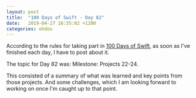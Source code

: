 ```yaml
---
layout: post
title:  "100 Days of Swift - Day 82"
date:   2019-04-27 16:55:02 +1200
categories: ohdos
---
```

According to the rules for taking part in [100 Days of Swift](https://www.hackingwithswift.com/100), as soon as I've finished each day, I have to post about it.

The topic for Day 82 was: Milestone: Projects 22-24.

This consisted of a summary of what was learned and key points from those projects. And some challenges, which I am looking forward to working on once I'm caught up to that point.
